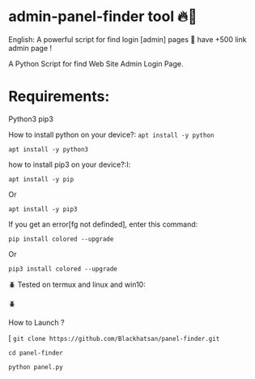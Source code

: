# admin-panel-finder tool 🔥🔫

English: A powerful script for find login [admin] pages 💯 have +500 link admin page !

A Python Script for find Web Site Admin Login Page.

# Requirements:


Python3
pip3


How to install python on your device?:
`apt install -y python`

`apt install -y python3`

how to install pip3 on your device?:ا:

`apt install -y pip`

Or


`apt install -y pip3`

If you get an error[fg not definded], enter this command:

`pip install colored --upgrade`

Or


`pip3 install colored --upgrade`

🪲 Tested on termux and linux and win10:

🪲


How to Launch ?

 [
`git clone https://github.com/Blackhatsan/panel-finder.git`

`cd panel-finder`

`python panel.py`


